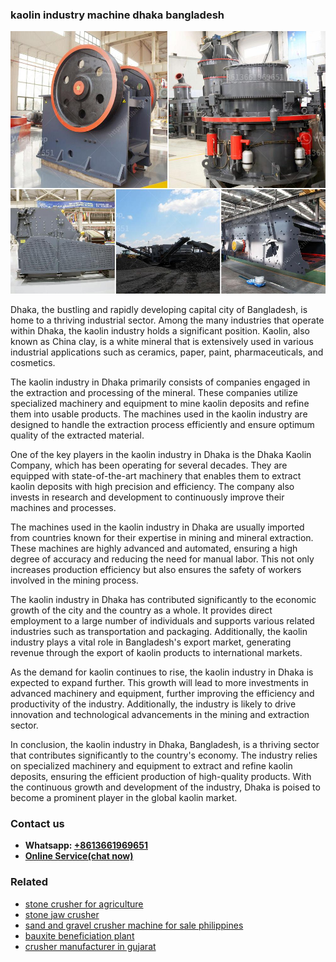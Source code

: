 <h3>kaolin industry machine dhaka bangladesh</h3><img src='1708322630.jpg' alt=''><p>Dhaka, the bustling and rapidly developing capital city of Bangladesh, is home to a thriving industrial sector. Among the many industries that operate within Dhaka, the kaolin industry holds a significant position. Kaolin, also known as China clay, is a white mineral that is extensively used in various industrial applications such as ceramics, paper, paint, pharmaceuticals, and cosmetics.</p><p>The kaolin industry in Dhaka primarily consists of companies engaged in the extraction and processing of the mineral. These companies utilize specialized machinery and equipment to mine kaolin deposits and refine them into usable products. The machines used in the kaolin industry are designed to handle the extraction process efficiently and ensure optimum quality of the extracted material.</p><p>One of the key players in the kaolin industry in Dhaka is the Dhaka Kaolin Company, which has been operating for several decades. They are equipped with state-of-the-art machinery that enables them to extract kaolin deposits with high precision and efficiency. The company also invests in research and development to continuously improve their machines and processes.</p><p>The machines used in the kaolin industry in Dhaka are usually imported from countries known for their expertise in mining and mineral extraction. These machines are highly advanced and automated, ensuring a high degree of accuracy and reducing the need for manual labor. This not only increases production efficiency but also ensures the safety of workers involved in the mining process.</p><p>The kaolin industry in Dhaka has contributed significantly to the economic growth of the city and the country as a whole. It provides direct employment to a large number of individuals and supports various related industries such as transportation and packaging. Additionally, the kaolin industry plays a vital role in Bangladesh's export market, generating revenue through the export of kaolin products to international markets.</p><p>As the demand for kaolin continues to rise, the kaolin industry in Dhaka is expected to expand further. This growth will lead to more investments in advanced machinery and equipment, further improving the efficiency and productivity of the industry. Additionally, the industry is likely to drive innovation and technological advancements in the mining and extraction sector.</p><p>In conclusion, the kaolin industry in Dhaka, Bangladesh, is a thriving sector that contributes significantly to the country's economy. The industry relies on specialized machinery and equipment to extract and refine kaolin deposits, ensuring the efficient production of high-quality products. With the continuous growth and development of the industry, Dhaka is poised to become a prominent player in the global kaolin market.</p><h3>Contact us</h3><ul><li><strong>Whatsapp:&nbsp;<a href="https://wa.me/8613661969651">+8613661969651</a></strong></li><li><a href="https://swt.shibang-china.com/?git&amp;zhl&amp;kaolin industry machine dhaka bangladesh"><strong>Online Service(chat now)</strong></a></li></ul><h3>Related</h3><ul><li><a href='stone crusher for agriculture.md'>stone crusher for agriculture</a></li><li><a href='stone jaw crusher.md'>stone jaw crusher</a></li><li><a href='sand and gravel crusher machine for sale philippines.md'>sand and gravel crusher machine for sale philippines</a></li><li><a href='bauxite beneficiation plant.md'>bauxite beneficiation plant</a></li><li><a href='crusher manufacturer in gujarat.md'>crusher manufacturer in gujarat</a></li></ul>